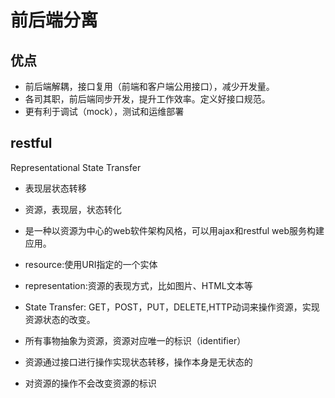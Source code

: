 # 前后端分离

## 优点

- 前后端解耦，接口复用（前端和客户端公用接口），减少开发量。
- 各司其职，前后端同步开发，提升工作效率。定义好接口规范。
- 更有利于调试（mock），测试和运维部署

## restful

Representational State Transfer

- 表现层状态转移
- 资源，表现层，状态转化
- 是一种以资源为中心的web软件架构风格，可以用ajax和restful web服务构建应用。

- resource:使用URI指定的一个实体
- representation:资源的表现方式，比如图片、HTML文本等
- State Transfer: GET，POST，PUT，DELETE,HTTP动词来操作资源，实现资源状态的改变。

- 所有事物抽象为资源，资源对应唯一的标识（identifier）
- 资源通过接口进行操作实现状态转移，操作本身是无状态的
- 对资源的操作不会改变资源的标识
